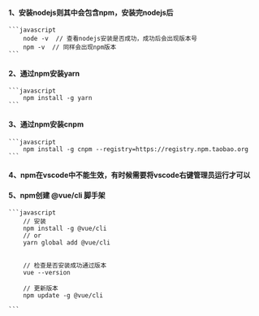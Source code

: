 #### 1、安装nodejs则其中会包含npm，安装完nodejs后
    ```javascript
        node -v  // 查看nodejs安装是否成功，成功后会出现版本号
        npm -v  // 同样会出现npm版本
    ```
#### 2、通过npm安装yarn
    ```javascript
        npm install -g yarn
    ```
#### 3、通过npm安装cnpm
    ```javascript
        npm install -g cnpm --registry=https://registry.npm.taobao.org
    ``` 
#### 4、npm在vscode中不能生效，有时候需要将vscode右键管理员运行才可以

#### 5、npm创建 @vue/cli 脚手架
    ```javascript
        // 安装
        npm install -g @vue/cli
        // or
        yarn global add @vue/cli


        // 检查是否安装成功通过版本
        vue --version

        // 更新版本
        npm update -g @vue/cli

    ```


